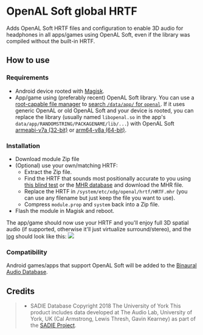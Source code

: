 # OpenAL Soft global HRTF
Adds OpenAL Soft HRTF files and configuration to enable 3D audio for headphones in all apps/games using OpenAL Soft, even if the library was compiled without the built-in HRTF.

## How to use

### Requirements
- Android device rooted with [Magisk](https://topjohnwu.github.io/Magisk/install.html).
- App/game using (preferably recent) OpenAL Soft library. You can use a [root-capable file manager](https://mixplorer.com/beta/) to [search `/data/app/` for `openal`](https://github.com/user-attachments/assets/8cefe250-ab91-4d9d-8dfd-ab9df92a816d). If it uses generic OpenAL or old OpenAL Soft and your device is rooted, you can replace the library (usually named `libopenal.so` in the app's `data/app/RANDOMSTRING/PACKAGENAME/lib/...`) with OpenAL Soft [armeabi-v7a (32-bit)](https://nightly.link/kcat/openal-soft/workflows/ci/master/soft_oal-Android_armeabi-v7a-Release.zip) or [arm64-v8a (64-bit)](https://nightly.link/kcat/openal-soft/workflows/ci/master/soft_oal-Android_arm64-v8a-Release.zip).

### Installation
- Download module Zip file
- (Optional) use your own/matching HRTF:
  - Extract the Zip file.
  - Find the HRTF that sounds most positionally accurate to you using [this blind test](https://kutt.it/FindMyHRTF) or the [MHR database](https://kutt.it/FindOpenALSoftHRTF) and download the MHR file.
  - Replace the HRTF in `/system/etc/xdg/openal/hrtf/HRTF.mhr` (you can use any filename but just keep the file you want to use).
  - Compress `module.prop` and `system` back into a Zip file.
- Flash the module in Magisk and reboot.

The app/game should now use your HRTF and you'll enjoy full 3D spatial audio (if supported, otherwise it'll just virtualize surround/stereo), and the [log](https://play.google.com/store/apps/details?id=com.conena.logcat.reader) should look like this:
<img src="https://github.com/user-attachments/assets/288bb8ae-e98f-4152-bcc2-1ef2290ec4bd" />

### Compatibility
Android games/apps that support OpenAL Soft will be added to the [Binaural Audio Database](https://airtable.com/appayGNkn3nSuXkaz/shrZP6E5xqQjsvplj?SEv24=b%3AWzAsWyJ1YTJPdCIsNixbInNlbDBzb0xqREpMSGZiWDdPIl0sIjJZUTBPIl0sWyI2NFJaeiIsNixbInNlbFhwQ0NYaEFtNHQ1cDAyIl0sImcwWWJHIl1d&eCzZW=recbLzCCaygURm8bh).

## Credits

> * SADIE Database Copyright 2018 The University of York
This product includes data developed at The Audio Lab, University of York, UK (Cal Armstrong, Lewis Thresh, Gavin Kearney) as part of the [SADIE Project](https://www.york.ac.uk/sadie-project/database.html). 
